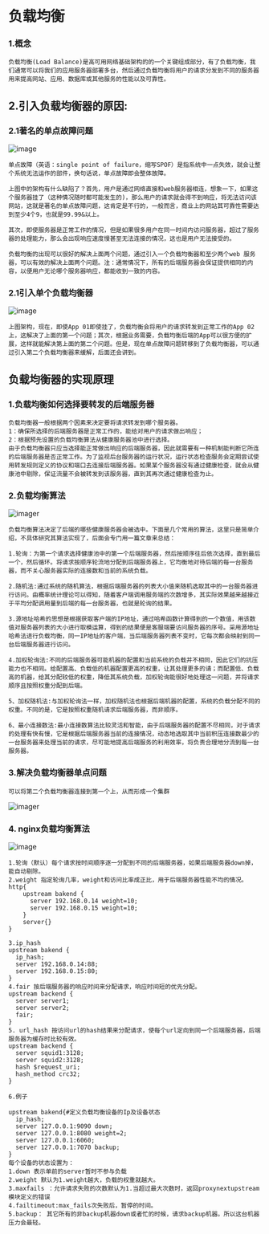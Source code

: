 # 负载均衡
### 1.概念
	负载均衡(Load Balance)是高可用网络基础架构的的一个关键组成部分，有了负载均衡，我们通常可以将我们的应用服务器部署多台，然后通过负载均衡将用户的请求分发到不同的服务器用来提高网站、应用、数据库或其他服务的性能以及可靠性。
## 2.引入负载均衡器的原因:	
### 2.1著名的单点故障问题

![image](https://tyut.oss-cn-beijing.aliyuncs.com/image/2019-09-14/09c27a79-553e-4a06-b755-a9057b8a934c.png?x-oss-process=style/template01)

	单点故障（英语：single point of failure，缩写SPOF）是指系统中一点失效，就会让整个系统无法运作的部件，换句话说，单点故障即会整体故障。
	
	上图中的架构有什么缺陷了？首先，用户是通过网络直接和web服务器相连，想象一下，如果这个服务器挂了（这种情况随时都可能发生的)，那么用户的请求就会得不到响应，将无法访问该网站，这就是著名的单点故障问题，这肯定是不行的，一般而言，商业上的网站其可靠性需要达到至少4个9，也就是99.99&以上。
	
	其次，即使服务器是正常工作的情况，但是如果很多用户在同一时间内访问服务器，超过了服务器的处理能力，那么会出现响应速度慢甚至无法连接的情况，这也是用户无法接受的。
	
	负载均衡的出现可以很好的解决上面两个问题，通过引入一个负载均衡器和至少两个web 服务器，可以有效的解决上面两个问题。注：通常情况下，所有的后端服务器会保证提供相同的内容，以便用户无论哪个服务器响应，都能收到一致的内容。
### 2.1引入单个负载均衡器
![image](https://tyut.oss-cn-beijing.aliyuncs.com/image/2019-09-14/40c0b439-a620-4ef4-a994-b23ce7dedf5a.png?x-oss-process=style/template01)
	
	上图架构，现在，即使App 01即使挂了，负载均衡会将用户的请求转发到正常工作的App 02上，这解决了上面的第一个问题；其次，根据业务需要，负载均衡后端的App可以很方便的扩展，这样就能解决第上面的第二个问题。但是，现在单点故障问题转移到了负载均衡器，可以通过引入第二个负载均衡器来缓解，后面还会讲到。
## 负载均衡器的实现原理
### 1.负载均衡如何选择要转发的后端服务器

	负载均衡器一般根据两个因素来决定要将请求转发到哪个服务器。
	1：确保所选择的后端服务器是正常工作的，能给对用户的请求做出响应；
	2：根据预先设置的负载均衡算法从健康服务器池中进行选择。
	由于负载均衡器只应当选择能正常做出响应的后端服务器，因此就需要有一种机制能判断它所连的后端服务器是否正常工作。为了监视后台服务器的运行状况，运行状态检查服务会定期尝试使用转发规则定义的协议和端口去连接后端服务器。如果某个服务器没有通过健康检查，就会从健康池中剔除，保证流量不会被转发到该服务器，直到其再次通过健康检查为止。

### 2.负载均衡算法
![imager](https://tyut.oss-cn-beijing.aliyuncs.com/image/2019-09-14/06e2f4e2-0e8a-4397-a442-6875b483e280.png?x-oss-process=style/template01)


	负载均衡算法决定了后端的哪些健康服务器会被选中。下面是几个常用的算法，这里只是简单介绍，不具体研究其算法实现了，后面会专门用一篇文章来总结：
	
	1.轮询：为第一个请求选择健康池中的第一个后端服务器，然后按顺序往后依次选择，直到最后一个，然后循环。将请求按顺序轮流地分配到后端服务器上，它均衡地对待后端的每一台服务器，而不关心服务器实际的连接数和当前的系统负载。
	
	2.随机法:通过系统的随机算法，根据后端服务器的列表大小值来随机选取其中的一台服务器进行访问。由概率统计理论可以得知，随着客户端调用服务端的次数增多，其实际效果越来越接近于平均分配调用量到后端的每一台服务器，也就是轮询的结果。
	
	3.源地址哈希的思想是根据获取客户端的IP地址，通过哈希函数计算得到的一个数值，用该数值对服务器列表的大小进行取模运算，得到的结果便是客服端要访问服务器的序号。采用源地址哈希法进行负载均衡，同一IP地址的客户端，当后端服务器列表不变时，它每次都会映射到同一台后端服务器进行访问。
	
	4.加权轮询法:不同的后端服务器可能机器的配置和当前系统的负载并不相同，因此它们的抗压能力也不相同。给配置高、负载低的机器配置更高的权重，让其处理更多的请；而配置低、负载高的机器，给其分配较低的权重，降低其系统负载，加权轮询能很好地处理这一问题，并将请求顺序且按照权重分配到后端。
	
	5、加权随机法:与加权轮询法一样，加权随机法也根据后端机器的配置，系统的负载分配不同的权重。不同的是，它是按照权重随机请求后端服务器，而非顺序。
	
	6、最小连接数法:最小连接数算法比较灵活和智能，由于后端服务器的配置不尽相同，对于请求的处理有快有慢，它是根据后端服务器当前的连接情况，动态地选取其中当前积压连接数最少的一台服务器来处理当前的请求，尽可能地提高后端服务的利用效率，将负责合理地分流到每一台服务器。

### 3.解决负载均衡器单点问题
	可以将第二个负载均衡器连接到第一个上，从而形成一个集群
![imager](https://tyut.oss-cn-beijing.aliyuncs.com/image/2019-09-14/35bcc698-e5c8-41f1-83e7-919daee2ac13.png?x-oss-process=style/template01)
	
### 4. nginx负载均衡算法
![image](https://tyut.oss-cn-beijing.aliyuncs.com/image/2019-09-14/6cea583b-f189-4ec6-90cd-70131a5cfd9c.png?x-oss-process=style/template01)
	
	1.轮询（默认）每个请求按时间顺序逐一分配到不同的后端服务器，如果后端服务器down掉，能自动剔除。
	2.weight 指定轮询几率，weight和访问比率成正比，用于后端服务器性能不均的情况。
	http{
		upstream bakend {  
		  server 192.168.0.14 weight=10;  
		  server 192.168.0.15 weight=10;  
		}
		server{}
	}
	
	3.ip_hash
	upstream bakend {  
	  ip_hash;  
	  server 192.168.0.14:88;  
	  server 192.168.0.15:80;  
	}
	4.fair 按后端服务器的响应时间来分配请求，响应时间短的优先分配。
	upstream backend {  
	  server server1;  
	  server server2;  
	  fair;  
	}
	5. url_hash 按访问url的hash结果来分配请求，使每个url定向到同一个后端服务器，后端服务器为缓存时比较有效。
	upstream backend {  
	  server squid1:3128;  
	  server squid2:3128;  
	  hash $request_uri;  
	  hash_method crc32;  
	}
	
	6.例子
	
	upstream bakend{#定义负载均衡设备的Ip及设备状态  
	  ip_hash;  
	  server 127.0.0.1:9090 down;  
	  server 127.0.0.1:8080 weight=2;  
	  server 127.0.0.1:6060;  
	  server 127.0.0.1:7070 backup;  
	} 
	每个设备的状态设置为：
	1.down 表示单前的server暂时不参与负载
	2.weight 默认为1.weight越大，负载的权重就越大。
	3.maxfails ：允许请求失败的次数默认为1.当超过最大次数时，返回proxynextupstream 模块定义的错误
	4.failtimeout:max_fails次失败后，暂停的时间。
	5.backup： 其它所有的非backup机器down或者忙的时候，请求backup机器。所以这台机器压力会最轻。


